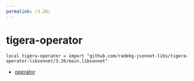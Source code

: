 ```yaml
---
permalink: /3.26/
---
```


# tigera-operator

```jsonnet
local tigera-operator = import "github.com/radekg-jsonnet-libs/tigera-operator-libsonnet/3.26/main.libsonnet"
```



* [operator](operator/index.md)